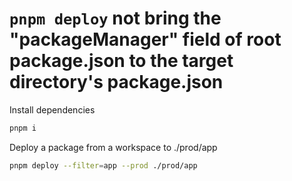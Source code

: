 # `pnpm deploy` not bring the "packageManager" field of root package.json to the target directory's package.json

Install dependencies

```bash
pnpm i
```

Deploy a package from a workspace to ./prod/app

```bash
pnpm deploy --filter=app --prod ./prod/app
```
